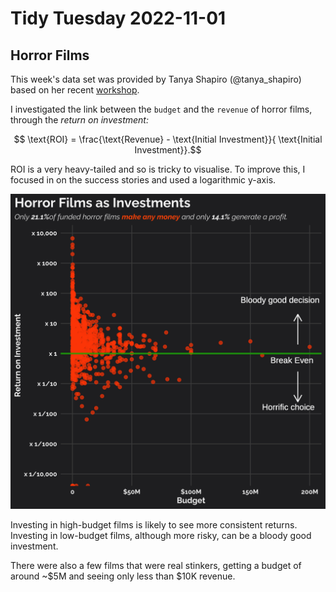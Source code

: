 # Tidy Tuesday 2022-11-01

## Horror Films

This week's data set was provided by Tanya Shapiro (\@tanya_shapiro) based on her recent [workshop](https://github.com/tashapiro/horror-movies).

I investigated the link between the `budget` and the `revenue` of horror films, through the *return on investment:*

$$ \text{ROI} = \frac{\text{Revenue} - \text{Initial Investment}}{ \text{Initial Investment}}.$$

ROI is a very heavy-tailed and so is tricky to visualise. To improve this, I focused in on the success stories and used a logarithmic y-axis.

![](2022-11-01_horror-films.png)

Investing in high-budget films is likely to see more consistent returns. Investing in low-budget films, although more risky, can be a bloody good investment.

There were also a few films that were real stinkers, getting a budget of around \~\$5M and seeing only less than \$10K revenue.
